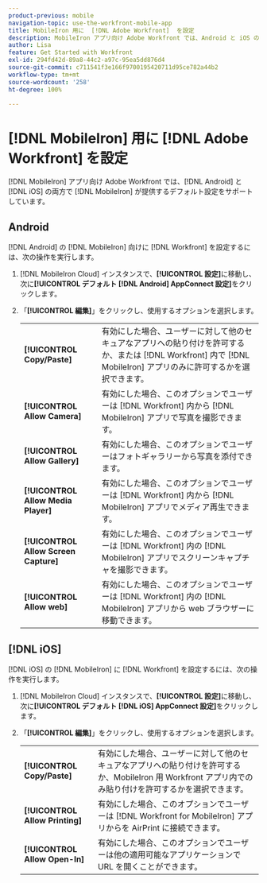 ```yaml
---
product-previous: mobile
navigation-topic: use-the-workfront-mobile-app
title: MobileIron 用に  [!DNL Adobe Workfront]  を設定
description: MobileIron アプリ向け Adobe Workfront では、Android と iOS の両方で MobileIron が提供するデフォルト設定をサポートしています。
author: Lisa
feature: Get Started with Workfront
exl-id: 294fd42d-89a8-44c2-a97c-95ea5dd876d4
source-git-commit: c711541f3e166f9700195420711d95ce782a44b2
workflow-type: tm+mt
source-wordcount: '258'
ht-degree: 100%

---
```


# [!DNL MobileIron] 用に [!DNL Adobe Workfront] を設定

[!DNL MobileIron] アプリ向け Adobe Workfront では、[!DNL Android] と [!DNL iOS] の両方で [!DNL MobileIron] が提供するデフォルト設定をサポートしています。

## Android

[!DNL Android] の [!DNL MobileIron] 向けに [!DNL Workfront] を設定するには、次の操作を実行します。

1. [!DNL MobileIron Cloud] インスタンスで、**[!UICONTROL 設定]**&#x200B;に移動し、次に&#x200B;**[!UICONTROL デフォルト [!DNL Android] AppConnect 設定]**&#x200B;をクリックします。

1. 「**[!UICONTROL 編集]**」をクリックし、使用するオプションを選択します。

   <table style="table-layout:auto">
    <tr>
        <td><strong>[!UICONTROL Copy/Paste]</strong></td>
        <td>有効にした場合、ユーザーに対して他のセキュアなアプリへの貼り付けを許可するか、または [!DNL Workfront] 内で [!DNL MobileIron] アプリのみに許可するかを選択できます。</td>
    </tr>
    <tr>
        <td><strong>[!UICONTROL Allow Camera]</strong></td>
        <td>有効にした場合、このオプションでユーザーは [!DNL Workfront] 内から [!DNL MobileIron] アプリで写真を撮影できます。</td>
    </tr>
    <tr>
        <td><strong>[!UICONTROL Allow Gallery]</strong></td>
        <td>有効にした場合、このオプションでユーザーはフォトギャラリーから写真を添付できます。</td>
    </tr>
    <tr>
        <td><strong>[!UICONTROL Allow Media Player]</strong></td>
        <td>有効にした場合、このオプションでユーザーは [!DNL Workfront] 内から [!DNL MobileIron] アプリでメディア再生できます。</td>
    </tr>
    <tr>
        <td><strong>[!UICONTROL Allow Screen Capture]</strong></td>
        <td>有効にした場合、このオプションでユーザーは [!DNL Workfront] 内の [!DNL MobileIron] アプリでスクリーンキャプチャを撮影できます。</td>
    </tr>
    <tr>
        <td><strong>[!UICONTROL Allow web]</strong></td>
        <td>有効にした場合、このオプションでユーザーは [!DNL Workfront] 内の [!DNL MobileIron] アプリから web ブラウザーに移動できます。</td>
    </tr>
   </table>

## [!DNL iOS]

[!DNL iOS] の [!DNL MobileIron] に [!DNL Workfront] を設定するには、次の操作を実行します。

1. [!DNL MobileIron Cloud] インスタンスで、**[!UICONTROL 設定]**&#x200B;に移動し、次に&#x200B;**[!UICONTROL デフォルト [!DNL iOS] AppConnect 設定]**&#x200B;をクリックします。

1. 「**[!UICONTROL 編集]**」をクリックし、使用するオプションを選択します。

   <table style="table-layout:auto">
    <tr>
        <td><strong>[!UICONTROL Copy/Paste]</strong></td>
        <td>有効にした場合、ユーザーに対して他のセキュアなアプリへの貼り付けを許可するか、MobileIron 用 Workfront アプリ内でのみ貼り付けを許可するかを選択できます。</td>
    </tr>
    <tr>
        <td><strong>[!UICONTROL Allow Printing]</strong></td>
        <td>有効にした場合、このオプションでユーザーは [!DNL Workfront for MobileIron] アプリからを AirPrint に接続できます。</td>
    </tr>
    <tr>
        <td><strong>[!UICONTROL Allow Open-In]</strong></td>
        <td>有効にした場合、このオプションでユーザーは他の適用可能なアプリケーションで URL を開くことができます。</td>
    </tr>
   </table>
